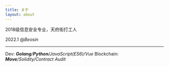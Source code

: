 ```yaml
---
title: 关于
layout: about
---
```




2018级信息安全专业，天府街打工人

2022.1 @*Beosin*

------

Dev: ***Golang**/**Python**/JavaScript(ES6)/Vue*
Blockchain: ***Move**/Solidity/Contract Audit*
<!-- Game: *LoL/Minecraft* -->